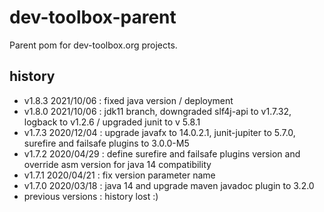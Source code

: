 <!--
  - MIT License
  -
  - Copyright © 2020-2021 dev-toolbox.org
  -
  - Permission is hereby granted, free of charge, to any person obtaining a copy of this software and associated documentation files
  - (the "Software"), to deal in the Software without restriction, including without limitation the rights to use, copy, modify, merge, publish,
  - distribute, sublicense, and/or sell copies of the Software, and to permit persons to whom the Software is furnished to do so, subject to the
  - following conditions:
  -
  - The above copyright notice and this permission notice shall be included in all copies or substantial portions of the Software.
  -
  - THE SOFTWARE IS PROVIDED "AS IS", WITHOUT WARRANTY OF ANY KIND, EXPRESS OR IMPLIED, INCLUDING BUT NOT LIMITED TO THE WARRANTIES OF
  - MERCHANTABILITY, FITNESS FOR A PARTICULAR PURPOSE AND NONINFRINGEMENT. IN NO EVENT SHALL THE AUTHORS OR COPYRIGHT HOLDERS BE LIABLE FOR ANY
  - CLAIM, DAMAGES OR OTHER LIABILITY, WHETHER IN AN ACTION OF CONTRACT, TORT OR OTHERWISE, ARISING FROM, OUT OF OR IN CONNECTION WITH THE SOFTWARE
  - OR THE USE OR OTHER DEALINGS IN THE SOFTWARE.
  -->

dev-toolbox-parent
==================

Parent pom for dev-toolbox.org projects.

history
-------
- v1.8.3 2021/10/06 : fixed java version / deployment
- v1.8.0 2021/10/06 : jdk11 branch, downgraded slf4j-api to v1.7.32, logback to v1.2.6 / upgraded junit to v 5.8.1
- v1.7.3 2020/12/04 : upgrade javafx to 14.0.2.1, junit-jupiter to 5.7.0, surefire and failsafe plugins to 3.0.0-M5
- v1.7.2 2020/04/29 : define surefire and failsafe plugins version and override asm version for java 14 compatibility
- v1.7.1 2020/04/21 : fix version parameter name
- v1.7.0 2020/03/18 : java 14 and upgrade maven javadoc plugin to 3.2.0
- previous versions : history lost :)